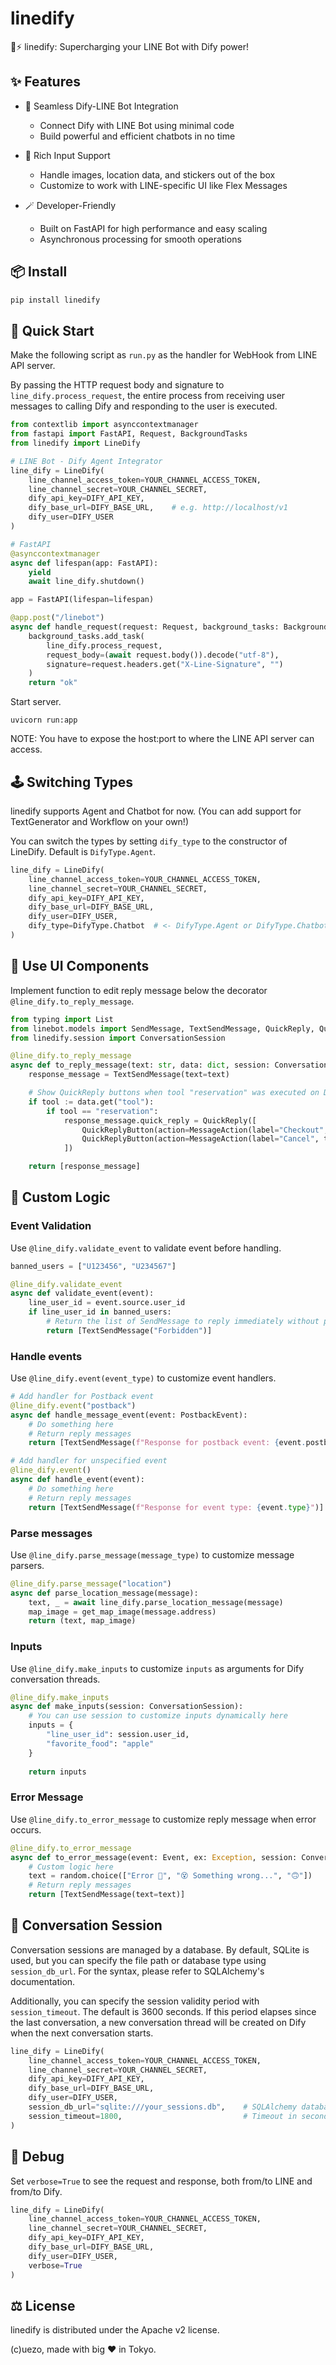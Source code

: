 # linedify

💬⚡ linedify: Supercharging your LINE Bot with Dify power!


## ✨ Features

- 🧩 Seamless Dify-LINE Bot Integration

    - Connect Dify with LINE Bot using minimal code
    - Build powerful and efficient chatbots in no time

- 📸 Rich Input Support

    - Handle images, location data, and stickers out of the box
    - Customize to work with LINE-specific UI like Flex Messages

- 🪄 Developer-Friendly

    - Built on FastAPI for high performance and easy scaling
    - Asynchronous processing for smooth operations


## 📦 Install

```sh
pip install linedify
```


## 🚀 Quick Start

Make the following script as `run.py` as the handler for WebHook from LINE API server.

By passing the HTTP request body and signature to `line_dify.process_request`, the entire process from receiving user messages to calling Dify and responding to the user is executed.

```python
from contextlib import asynccontextmanager
from fastapi import FastAPI, Request, BackgroundTasks
from linedify import LineDify

# LINE Bot - Dify Agent Integrator
line_dify = LineDify(
    line_channel_access_token=YOUR_CHANNEL_ACCESS_TOKEN,
    line_channel_secret=YOUR_CHANNEL_SECRET,
    dify_api_key=DIFY_API_KEY,
    dify_base_url=DIFY_BASE_URL,    # e.g. http://localhost/v1
    dify_user=DIFY_USER
)

# FastAPI
@asynccontextmanager
async def lifespan(app: FastAPI):
    yield
    await line_dify.shutdown()

app = FastAPI(lifespan=lifespan)

@app.post("/linebot")
async def handle_request(request: Request, background_tasks: BackgroundTasks):
    background_tasks.add_task(
        line_dify.process_request,
        request_body=(await request.body()).decode("utf-8"),
        signature=request.headers.get("X-Line-Signature", "")
    )
    return "ok"
```

Start server.

```
uvicorn run:app
```

NOTE: You have to expose the host:port to where the LINE API server can access.


## 🕹️ Switching Types

linedify supports Agent and Chatbot for now. (You can add support for TextGenerator and Workflow on your own!)

You can switch the types by setting `dify_type` to the constructor of LineDify. Default is `DifyType.Agent`.

```python
line_dify = LineDify(
    line_channel_access_token=YOUR_CHANNEL_ACCESS_TOKEN,
    line_channel_secret=YOUR_CHANNEL_SECRET,
    dify_api_key=DIFY_API_KEY,
    dify_base_url=DIFY_BASE_URL,
    dify_user=DIFY_USER,
    dify_type=DifyType.Chatbot  # <- DifyType.Agent or DifyType.Chatbot
)
```


## 💎 Use UI Components

Implement function to edit reply message below the decorator `@line_dify.to_reply_message`.

```python
from typing import List
from linebot.models import SendMessage, TextSendMessage, QuickReply, QuickReplyButton, MessageAction
from linedify.session import ConversationSession

@line_dify.to_reply_message
async def to_reply_message(text: str, data: dict, session: ConversationSession) -> List[SendMessage]:
    response_message = TextSendMessage(text=text)

    # Show QuickReply buttons when tool "reservation" was executed on Dify
    if tool := data.get("tool"):
        if tool == "reservation":
            response_message.quick_reply = QuickReply([
                QuickReplyButton(action=MessageAction(label="Checkout", text="Checkout")),
                QuickReplyButton(action=MessageAction(label="Cancel", text="Cancel"))
            ])

    return [response_message]
```

## 🎨 Custom Logic

### Event Validation

Use `@line_dify.validate_event` to validate event before handling.

```python
banned_users = ["U123456", "U234567"]

@line_dify.validate_event
async def validate_event(event):
    line_user_id = event.source.user_id
    if line_user_id in banned_users:
        # Return the list of SendMessage to reply immediately without processing the event
        return [TextSendMessage("Forbidden")]
```


### Handle events

Use `@line_dify.event(event_type)` to customize event handlers.

```python
# Add handler for Postback event
@line_dify.event("postback")
async def handle_message_event(event: PostbackEvent):
    # Do something here
    # Return reply messages
    return [TextSendMessage(f"Response for postback event: {event.postback.data}")]

# Add handler for unspecified event
@line_dify.event()
async def handle_event(event):
    # Do something here
    # Return reply messages
    return [TextSendMessage(f"Response for event type: {event.type}")]
```


### Parse messages

Use `@line_dify.parse_message(message_type)` to customize message parsers.

```python
@line_dify.parse_message("location")
async def parse_location_message(message):
    text, _ = await line_dify.parse_location_message(message)
    map_image = get_map_image(message.address)
    return (text, map_image)
```


### Inputs

Use `@line_dify.make_inputs` to customize `inputs` as arguments for Dify conversation threads.

```python
@line_dify.make_inputs
async def make_inputs(session: ConversationSession):
    # You can use session to customize inputs dynamically here
    inputs = {
        "line_user_id": session.user_id,
        "favorite_food": "apple"
    }
    
    return inputs
```


### Error Message

Use `@line_dify.to_error_message` to customize reply message when error occurs.

```python
@line_dify.to_error_message
async def to_error_message(event: Event, ex: Exception, session: ConversationSession = None):
    # Custom logic here
    text = random.choice(["Error 🥲", "😵 Something wrong...", "🙃"])
    # Return reply messages
    return [TextSendMessage(text=text)]
```


## 💾 Conversation Session

Conversation sessions are managed by a database. By default, SQLite is used, but you can specify the file path or database type using `session_db_url`. For the syntax, please refer to SQLAlchemy's documentation.

Additionally, you can specify the session validity period with `session_timeout`. The default is 3600 seconds. If this period elapses since the last conversation, a new conversation thread will be created on Dify when the next conversation starts.

```python
line_dify = LineDify(
    line_channel_access_token=YOUR_CHANNEL_ACCESS_TOKEN,
    line_channel_secret=YOUR_CHANNEL_SECRET,
    dify_api_key=DIFY_API_KEY,
    dify_base_url=DIFY_BASE_URL,
    dify_user=DIFY_USER,
    session_db_url="sqlite:///your_sessions.db",    # SQLAlchemy database url
    session_timeout=1800,                           # Timeout in seconds
)
```


## 🐝 Debug

Set `verbose=True` to see the request and response, both from/to LINE and from/to Dify.

```python
line_dify = LineDify(
    line_channel_access_token=YOUR_CHANNEL_ACCESS_TOKEN,
    line_channel_secret=YOUR_CHANNEL_SECRET,
    dify_api_key=DIFY_API_KEY,
    dify_base_url=DIFY_BASE_URL,
    dify_user=DIFY_USER,
    verbose=True
)
```


## ⚖️ License

linedify is distributed under the Apache v2 license.

(c)uezo, made with big ❤️ in Tokyo.

